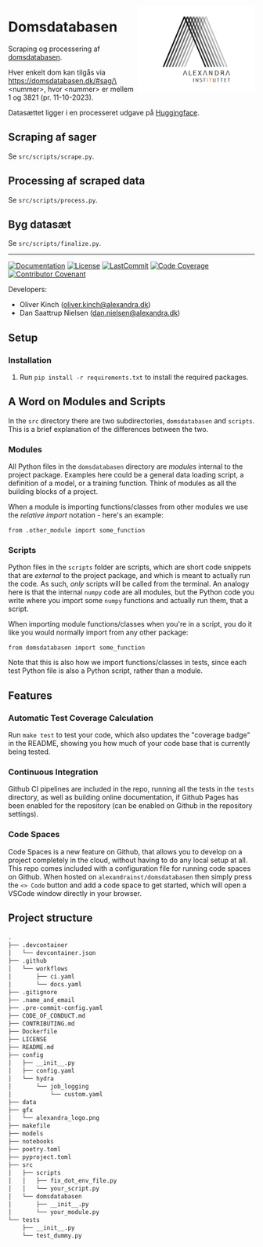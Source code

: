 <a href="https://github.com/alexandrainst/domsdatabasen"><img src="gfx/alexandra_logo.png" width="239" height="175" align="right" /></a>
# Domsdatabasen

Scraping og processering af [domsdatabasen](https://domsdatabasen.dk/#).

Hver enkelt dom kan tilgås via https://domsdatabasen.dk/#sag/\<nummer\>, hvor \<nummer\> er mellem 1 og 3821 (pr. 11-10-2023).

Datasættet ligger i en processeret udgave på [Huggingface](https://huggingface.co/datasets/alexandrainst/domsdatabasen).

## Scraping af sager
Se `src/scripts/scrape.py`.

## Processing af scraped data
Se `src/scripts/process.py`.

## Byg datasæt
Se `src/scripts/finalize.py`.

______________________________________________________________________
[![Documentation](https://img.shields.io/badge/docs-passing-green)](https://alexandrainst.github.io/domsdatabasen/domsdatabasen.html)
[![License](https://img.shields.io/github/license/alexandrainst/domsdatabasen)](https://github.com/alexandrainst/domsdatabasen/blob/main/LICENSE)
[![LastCommit](https://img.shields.io/github/last-commit/alexandrainst/domsdatabasen)](https://github.com/alexandrainst/domsdatabasen/commits/main)
[![Code Coverage](https://img.shields.io/badge/Coverage-100%25-brightgreen.svg)](https://github.com/alexandrainst/domsdatabasen/tree/main/tests)
[![Contributor Covenant](https://img.shields.io/badge/Contributor%20Covenant-2.0-4baaaa.svg)](https://github.com/alexandrainst/domsdatabasen/blob/main/CODE_OF_CONDUCT.md)


Developers:

- Oliver Kinch (oliver.kinch@alexandra.dk)
- Dan Saattrup Nielsen (dan.nielsen@alexandra.dk)


## Setup

### Installation

1. Run `pip install -r requirements.txt` to install the required packages.


## A Word on Modules and Scripts
In the `src` directory there are two subdirectories, `domsdatabasen`
and `scripts`. This is a brief explanation of the differences between the two.

### Modules
All Python files in the `domsdatabasen` directory are _modules_
internal to the project package. Examples here could be a general data loading script,
a definition of a model, or a training function. Think of modules as all the building
blocks of a project.

When a module is importing functions/classes from other modules we use the _relative
import_ notation - here's an example:

```
from .other_module import some_function
```

### Scripts
Python files in the `scripts` folder are scripts, which are short code snippets that
are _external_ to the project package, and which is meant to actually run the code. As
such, _only_ scripts will be called from the terminal. An analogy here is that the
internal `numpy` code are all modules, but the Python code you write where you import
some `numpy` functions and actually run them, that a script.

When importing module functions/classes when you're in a script, you do it like you
would normally import from any other package:

```
from domsdatabasen import some_function
```

Note that this is also how we import functions/classes in tests, since each test Python
file is also a Python script, rather than a module.


## Features

### Automatic Test Coverage Calculation

Run `make test` to test your code, which also updates the "coverage badge" in the
README, showing you how much of your code base that is currently being tested.

### Continuous Integration

Github CI pipelines are included in the repo, running all the tests in the `tests`
directory, as well as building online documentation, if Github Pages has been enabled
for the repository (can be enabled on Github in the repository settings).

### Code Spaces

Code Spaces is a new feature on Github, that allows you to develop on a project
completely in the cloud, without having to do any local setup at all. This repo comes
included with a configuration file for running code spaces on Github. When hosted on
`alexandrainst/domsdatabasen` then simply press the `<> Code` button
and add a code space to get started, which will open a VSCode window directly in your
browser.


## Project structure
```
.
├── .devcontainer
│   └── devcontainer.json
├── .github
│   └── workflows
│       ├── ci.yaml
│       └── docs.yaml
├── .gitignore
├── .name_and_email
├── .pre-commit-config.yaml
├── CODE_OF_CONDUCT.md
├── CONTRIBUTING.md
├── Dockerfile
├── LICENSE
├── README.md
├── config
│   ├── __init__.py
│   ├── config.yaml
│   └── hydra
│       └── job_logging
│           └── custom.yaml
├── data
├── gfx
│   └── alexandra_logo.png
├── makefile
├── models
├── notebooks
├── poetry.toml
├── pyproject.toml
├── src
│   ├── scripts
│   │   ├── fix_dot_env_file.py
│   │   └── your_script.py
│   └── domsdatabasen
│       ├── __init__.py
│       └── your_module.py
└── tests
    ├── __init__.py
    └── test_dummy.py
```

